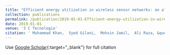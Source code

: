 ```yaml
---
title: "Efficient energy utilization in wireless sensor networks: an algorithm"
collection: publications
permalink: /publication/2019-01-01-Efficient-energy-utilization-in-wireless-sensor-networks-an-algorithm
date: 2019-01-01
venue: '3 C Tecnologia'
citation: ' Muhammad Khan,  Syed Gilani,  Mohsin Jamil,  Ali Raza, &quot;Efficient energy utilization in wireless sensor networks: an algorithm.&quot; 3 C Tecnologia, 2019.'
---
```

Use [Google Scholar](https://scholar.google.com/scholar?q=Efficient+energy+utilization+in+wireless+sensor+networks:+an+algorithm){:target="_blank"} for full citation